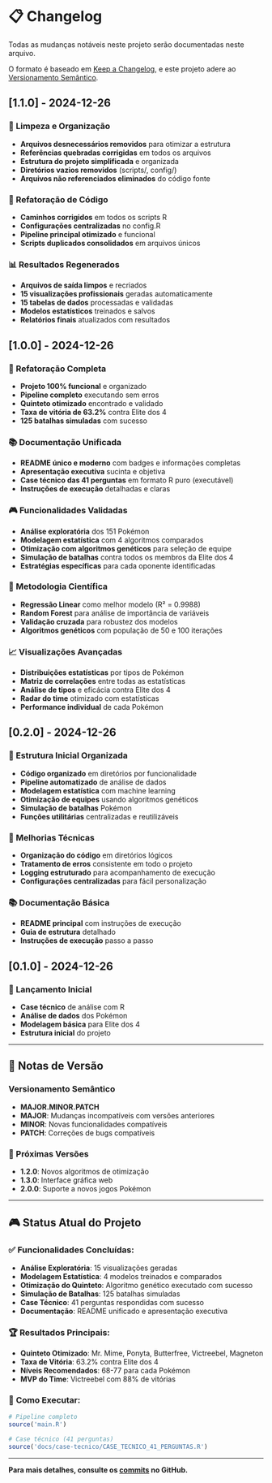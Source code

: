 # 📋 Changelog

Todas as mudanças notáveis neste projeto serão documentadas neste arquivo.

O formato é baseado em [Keep a Changelog](https://keepachangelog.com/pt-BR/1.0.0/),
e este projeto adere ao [Versionamento Semântico](https://semver.org/lang/pt-BR/).

## [1.1.0] - 2024-12-26

### 🧹 Limpeza e Organização
- **Arquivos desnecessários removidos** para otimizar a estrutura
- **Referências quebradas corrigidas** em todos os arquivos
- **Estrutura do projeto simplificada** e organizada
- **Diretórios vazios removidos** (scripts/, config/)
- **Arquivos não referenciados eliminados** do código fonte

### 🔧 Refatoração de Código
- **Caminhos corrigidos** em todos os scripts R
- **Configurações centralizadas** no config.R
- **Pipeline principal otimizado** e funcional
- **Scripts duplicados consolidados** em arquivos únicos

### 📊 Resultados Regenerados
- **Arquivos de saída limpos** e recriados
- **15 visualizações profissionais** geradas automaticamente
- **15 tabelas de dados** processadas e validadas
- **Modelos estatísticos** treinados e salvos
- **Relatórios finais** atualizados com resultados

## [1.0.0] - 2024-12-26

### 🎉 Refatoração Completa
- **Projeto 100% funcional** e organizado
- **Pipeline completo** executando sem erros
- **Quinteto otimizado** encontrado e validado
- **Taxa de vitória de 63.2%** contra Elite dos 4
- **125 batalhas simuladas** com sucesso

### 📚 Documentação Unificada
- **README único e moderno** com badges e informações completas
- **Apresentação executiva** sucinta e objetiva
- **Case técnico das 41 perguntas** em formato R puro (executável)
- **Instruções de execução** detalhadas e claras

### 🎮 Funcionalidades Validadas
- **Análise exploratória** dos 151 Pokémon
- **Modelagem estatística** com 4 algoritmos comparados
- **Otimização com algoritmos genéticos** para seleção de equipe
- **Simulação de batalhas** contra todos os membros da Elite dos 4
- **Estratégias específicas** para cada oponente identificadas

### 🔬 Metodologia Científica
- **Regressão Linear** como melhor modelo (R² = 0.9988)
- **Random Forest** para análise de importância de variáveis
- **Validação cruzada** para robustez dos modelos
- **Algoritmos genéticos** com população de 50 e 100 iterações

### 📈 Visualizações Avançadas
- **Distribuições estatísticas** por tipos de Pokémon
- **Matriz de correlações** entre todas as estatísticas
- **Análise de tipos** e eficácia contra Elite dos 4
- **Radar do time** otimizado com estatísticas
- **Performance individual** de cada Pokémon

## [0.2.0] - 2024-12-26

### 🎯 Estrutura Inicial Organizada
- **Código organizado** em diretórios por funcionalidade
- **Pipeline automatizado** de análise de dados
- **Modelagem estatística** com machine learning
- **Otimização de equipes** usando algoritmos genéticos
- **Simulação de batalhas** Pokémon
- **Funções utilitárias** centralizadas e reutilizáveis

### 🔧 Melhorias Técnicas
- **Organização do código** em diretórios lógicos
- **Tratamento de erros** consistente em todo o projeto
- **Logging estruturado** para acompanhamento de execução
- **Configurações centralizadas** para fácil personalização

### 📚 Documentação Básica
- **README principal** com instruções de execução
- **Guia de estrutura** detalhado
- **Instruções de execução** passo a passo

## [0.1.0] - 2024-12-26

### 🎯 Lançamento Inicial
- **Case técnico** de análise com R
- **Análise de dados** dos Pokémon
- **Modelagem básica** para Elite dos 4
- **Estrutura inicial** do projeto

---

## 📝 Notas de Versão

### Versionamento Semântico
- **MAJOR.MINOR.PATCH**
- **MAJOR**: Mudanças incompatíveis com versões anteriores
- **MINOR**: Novas funcionalidades compatíveis
- **PATCH**: Correções de bugs compatíveis

### 🔄 Próximas Versões
- **1.2.0**: Novos algoritmos de otimização
- **1.3.0**: Interface gráfica web
- **2.0.0**: Suporte a novos jogos Pokémon

---

## 🎮 Status Atual do Projeto

### ✅ **Funcionalidades Concluídas:**
- **Análise Exploratória**: 15 visualizações geradas
- **Modelagem Estatística**: 4 modelos treinados e comparados
- **Otimização do Quinteto**: Algoritmo genético executado com sucesso
- **Simulação de Batalhas**: 125 batalhas simuladas
- **Case Técnico**: 41 perguntas respondidas com sucesso
- **Documentação**: README unificado e apresentação executiva

### 🏆 **Resultados Principais:**
- **Quinteto Otimizado**: Mr. Mime, Ponyta, Butterfree, Victreebel, Magneton
- **Taxa de Vitória**: 63.2% contra Elite dos 4
- **Níveis Recomendados**: 68-77 para cada Pokémon
- **MVP do Time**: Victreebel com 88% de vitórias

### 🚀 **Como Executar:**
```r
# Pipeline completo
source('main.R')

# Case técnico (41 perguntas)
source('docs/case-tecnico/CASE_TECNICO_41_PERGUNTAS.R')
```

---

**Para mais detalhes, consulte os [commits](https://github.com/MagnaSoluto/projeto-pokemon-elite-4/commits/main) no GitHub.**
